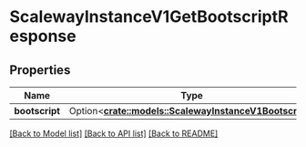 # ScalewayInstanceV1GetBootscriptResponse

## Properties

Name | Type | Description | Notes
------------ | ------------- | ------------- | -------------
**bootscript** | Option<[**crate::models::ScalewayInstanceV1Bootscript**](scaleway.instance.v1.Bootscript.md)> |  | [optional]

[[Back to Model list]](../README.md#documentation-for-models) [[Back to API list]](../README.md#documentation-for-api-endpoints) [[Back to README]](../README.md)


